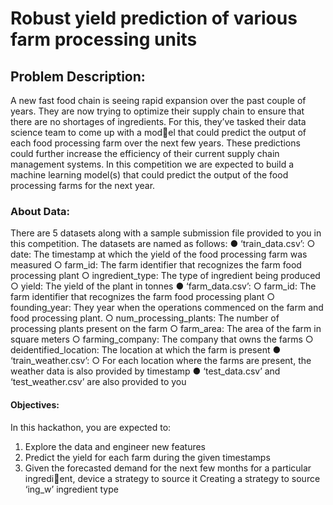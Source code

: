 # Robust yield prediction of various farm processing units
## Problem Description:
A new fast food chain is seeing rapid expansion over the past couple of years. They 
are now trying to optimize their supply chain to ensure that there are no shortages of 
ingredients. For this, they’ve tasked their data science team to come up with a model that could predict the output of each food processing farm over the next few years. 
These predictions could further increase the efficiency of their current supply chain 
management systems. 
In this competition we are expected to build a machine learning model(s) that could predict the output of the food processing farms for the next year.

### About Data:
There are 5 datasets along with a sample submission file provided to you in this 
competition. The datasets are named as follows:
● ‘train_data.csv’:
○ date: The timestamp at which the yield of the food processing farm 
was measured
○ farm_id: The farm identifier that recognizes the farm food processing 
plant
○ ingredient_type: The type of ingredient being produced
○ yield: The yield of the plant in tonnes
● ‘farm_data.csv’:
○ farm_id: The farm identifier that recognizes the farm food processing 
plant
○ founding_year: They year when the operations commenced on the 
farm and food processing plant. 
○ num_processing_plants: The number of processing plants present 
on the farm
○ farm_area: The area of the farm in square meters
○ farming_company: The company that owns the farms
○ deidentified_location: The location at which the farm is present
● ‘train_weather.csv’:
○ For each location where the farms are present, the weather data is 
also provided by timestamp
● ‘test_data.csv’ and ‘test_weather.csv’ are also provided to you

#### Objectives:
In this hackathon, you are expected to: 
1. Explore the data and engineer new features
2. Predict the yield for each farm during the given timestamps
3. Given the forecasted demand for the next few months for a particular ingredient, device a strategy to source it
Creating a strategy to source ‘ing_w’ ingredient type
